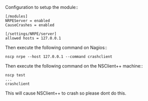 Configuration to setup the module::

```
[/modules]
NRPEServer = enabled
CauseCrashes = enabled

[/settings/NRPE/server]
allowed hosts = 127.0.0.1
```

Then execute the following command on Nagios::

```
nscp nrpe --host 127.0.0.1 --command crashclient
```

Then execute the following command on the NSClient++ machine::

```
nscp test
...
crashclient
```

This will cause NSClient++ to crash so please dont do this.